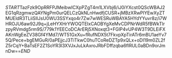 $START$TazFzk9OpRRFPJMeibwICXpPZgT4m1LXVbj6/iJ0iYXcst0QScWBAJ2EG1qRzgmwzQAYNgPm0urQELCzQkNLnHwdfjCUSR+jMBzXRwPlYEwXyZTMUEldR3TLiiSIIJsU0WU3SSYxqo4r7Zw7wWESRuWBAYA5HYdYYuvr8z/i7WHROJU6aw92J9q+jLeHYXHrYWOQTEIxCAOBYgXeMvCDPNrWdR5fBWkTlrzpyRVmdg5rm9S/779k1YEECoDCArERj5XNoxqt3+FGlP4vUP4W3T9DLEiFXAKnWgEeZV38Gf4YMd7/WT51GxXu+fRufNDX5t7FkvpXpTirATr6mBU1aeYv75Q/Pece+bgEMGuR/0aPEjjcJ3TiTkwC0huTCoReDZTp9xQLx+oDI19m0ZL2fZ5rCqY+BaTsEF2Z1SoYR3l3XVJxJuLkAxroJRbFDffzqba6flRUL0aBDn9orJmnDw==$END$